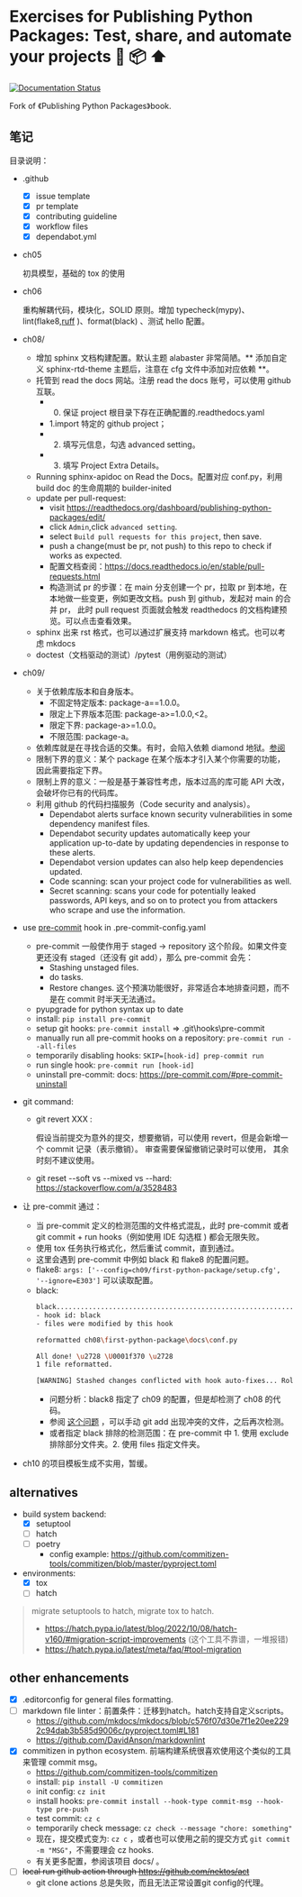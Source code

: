 # Exercises for Publishing Python Packages: Test, share, and automate your projects 🐍 📦 ⬆️

[![Documentation Status](https://readthedocs.org/projects/publishing-python-packages/badge/?version=latest)](https://publishing-python-packages.readthedocs.io/en/latest/?badge=latest)

Fork of 《Publishing Python Packages》book.

## 笔记

目录说明：

- .github
  - [x] issue template
  - [x] pr template
  - [x] contributing guideline
  - [x] workflow files
  - [x] dependabot.yml
- ch05

  初具模型，基础的 tox 的使用
- ch06

  重构解耦代码，模块化，SOLID 原则。增加 typecheck(mypy)、lint(flake8,[ruff](https://github.com/charliermarsh/ruff) )、format(black) 、测试 hello 配置。
- ch08/
  - 增加 sphinx 文档构建配置。默认主题 alabaster 非常简陋。** 添加自定义 sphinx-rtd-theme 主题后，注意在 cfg 文件中添加对应依赖 **。
  - 托管到 read the docs 网站。注册 read the docs 账号，可以使用 github 互联。
    - 0. 保证 project 根目录下存在正确配置的.readthedocs.yaml
    - 1.import 特定的 github project；
    - 2. 填写元信息，勾选 advanced setting。
    - 3. 填写 Project Extra Details。
  - Running sphinx-apidoc on Read the Docs。配置对应 conf.py，利用 build doc 的生命周期的 builder-inited
  - update per pull-request:
    - visit https://readthedocs.org/dashboard/publishing-python-packages/edit/
    - click `Admin`,click `advanced setting`.
    - select `Build pull requests for this project`, then save.
    - push a change(must be pr, not push) to this repo to check if works as expected.
    - 配置文档查阅：https://docs.readthedocs.io/en/stable/pull-requests.html
    - 构造测试 pr 的步骤：在 main 分支创建一个 pr，拉取 pr 到本地，在本地做一些变更，例如更改文档。push 到 github，发起对 main 的合并 pr， 此时 pull request 页面就会触发
      readthedocs 的文档构建预览。可以点击查看效果。
  - sphinx 出来 rst 格式，也可以通过扩展支持 markdown 格式。也可以考虑 mkdocs
  - doctest（文档驱动的测试）/pytest（用例驱动的测试）
- ch09/
  - 关于依赖库版本和自身版本。
    - 不固定特定版本: package-a==1.0.0。
    - 限定上下界版本范围: package-a>=1.0.0,<2。
    - 限定下界: package-a>=1.0.0。
    - 不限范围: package-a。
  - 依赖库就是在寻找合适的交集。有时，会陷入依赖 diamond 地狱。[参阅](https://livebook.manning.com/book/publishing-python-packages/chapter-9/v-10)
  - 限制下界的意义：某个 package 在某个版本才引入某个你需要的功能，因此需要指定下界。
  - 限制上界的意义：一般是基于兼容性考虑，版本过高的库可能 API 大改，会破坏你已有的代码库。
  - 利用 github 的代码扫描服务（Code security and analysis）。
    - Dependabot alerts surface known security vulnerabilities in some dependency manifest files.
    - Dependabot security updates automatically keep your application up-to-date by updating dependencies in response to
      these alerts.
    - Dependabot version updates can also help keep dependencies updated.
    - Code scanning: scan your project code for vulnerabilities as well.
    - Secret scanning: scans your code for potentially leaked passwords, API keys, and so on to protect you from
      attackers who scrape and use the information.
- use [pre-commit](https://pre-commit.com/) hook in .pre-commit-config.yaml
  - pre-commit 一般使作用于 staged -> repository 这个阶段。如果文件变更还没有 staged（还没有 git add），那么 pre-commit 会先：
    - Stashing unstaged files.
    - do tasks.
    - Restore changes. 这个预演功能很好，非常适合本地排查问题，而不是在 commit 时半天无法通过。
  - pyupgrade for python syntax up to date
  - install: `pip install pre-commit`
  - setup git hooks: `pre-commit install` => .git\hooks\pre-commit
  - manually run all pre-commit hooks on a repository: `pre-commit run --all-files`
  - temporarily disabling hooks: `SKIP=[hook-id] prep-commit run`
  - run single hook: `pre-commit run [hook-id]`
  - uninstall pre-commit: docs: https://pre-commit.com/#pre-commit-uninstall
- git command:
  - git revert XXX :

    假设当前提交为意外的提交，想要撤销，可以使用 revert，但是会新增一个 commit 记录（表示撤销）。 审查需要保留撤销记录时可以使用， 其余时刻不建议使用。
  - git reset --soft vs --mixed vs --hard: https://stackoverflow.com/a/3528483

- 让 pre-commit 通过：
  - 当 pre-commit 定义的检测范围的文件格式混乱，此时 pre-commit 或者 git commit + run hooks（例如使用 IDE 勾选框 ) 都会无限失败。
  - 使用 tox 任务执行格式化，然后重试 commit，直到通过。
  - 这里会遇到 pre-commit 中例如 black 和 flake8 的配置问题。
  - flake8: `args: ['--config=ch09/first-python-package/setup.cfg', '--ignore=E303']` 可以读取配置。
  - black:
    ```bash
    black....................................................................Failed
    - hook id: black
    - files were modified by this hook
    
    reformatted ch08\first-python-package\docs\conf.py
    
    All done! \u2728 \U0001f370 \u2728
    1 file reformatted.
    
    [WARNING] Stashed changes conflicted with hook auto-fixes... Rolling back fixes...
    ```
    - 问题分析：black8 指定了 ch09 的配置，但是却检测了 ch08 的代码。
    - 参阅 [这个问题](https://stackoverflow.com/a/74046827) ，可以手动 git add 出现冲突的文件，之后再次检测。
    - 或者指定 black 排除的检测范围：在 pre-commit 中 1. 使用 exclude 排除部分文件夹。2. 使用 files 指定文件夹。

- ch10 的项目模板生成不实用，暂缓。

## alternatives

- build system backend:
  - [x] setuptool
  - [ ] hatch
  - [ ] poetry
    - config example: https://github.com/commitizen-tools/commitizen/blob/master/pyproject.toml
- environments:
  - [x] tox
  - [ ] hatch

> migrate setuptools to hatch, migrate tox to hatch.
> - https://hatch.pypa.io/latest/blog/2022/10/08/hatch-v160/#migration-script-improvements (这个工具不靠谱，一堆报错)
> - https://hatch.pypa.io/latest/meta/faq/#tool-migration

## other enhancements

- [x] .editorconfig for general files formatting.
- [ ] markdown file linter：前置条件：迁移到hatch。hatch支持自定义scripts。
  - https://github.com/mkdocs/mkdocs/blob/c576f07d30e7f1e20ee2292c94dab3b585d9006c/pyproject.toml#L181
  - https://github.com/DavidAnson/markdownlint
- [x] commitizen in python ecosystem. 前端构建系统很喜欢使用这个类似的工具来管理 commit msg。
  - https://github.com/commitizen-tools/commitizen
  - install: `pip install -U commitizen`
  - init config: `cz init`
  - install hooks: `pre-commit install --hook-type commit-msg --hook-type pre-push`
  - test commit: `cz c`
  - temporarily check message: `cz check --message "chore: something"`
  - 现在，提交模式变为: `cz c` ，或者也可以使用之前的提交方式 `git commit -m "MSG"`，不需要理会 cz hooks.
  - 有关更多配置，参阅该项目 docs/ 。
- [ ] ~~local run github action through https://github.com/nektos/act~~
  - git clone actions 总是失败，而且无法正常设置git config的代理。